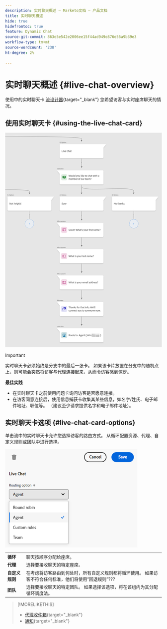 ```yaml
---
description: 实时聊天概述 — Marketo文档 — 产品文档
title: 实时聊天概述
hide: true
hidefromtoc: true
feature: Dynamic Chat
source-git-commit: 863e5e542e2006ee15f44ad949e876e56a9b39e3
workflow-type: tm+mt
source-wordcount: '238'
ht-degree: 2%

---
```


# 实时聊天概述 {#live-chat-overview}

使用中的实时聊天卡 [流设计器](/help/marketo/product-docs/demand-generation/dynamic-chat-two/automated-chat/stream-designer.md){target="_blank"} 您希望访客与实时座席聊天的情况。

## 使用实时聊天卡 {#using-the-live-chat-card}

![](assets/live-chat-overview-1.png)

>[!IMPORTANT]
>
>实时聊天卡必须始终是分支中的最后一张卡。 如果该卡片放置在分支中的随机点上，则可能会突然将访客与代理连接起来，从而令访客感到惊讶。

**最佳实践**

* 在实时聊天卡之前使用问题卡询问访客是否愿意连接。
* 在访客同意连接后，使用信息捕获卡收集其某些信息，如名字/姓氏、电子邮件地址、职位等。 （建议至少请求提供名字和电子邮件地址）。

## 实时聊天卡选项 {#live-chat-card-options}

单击流中的实时聊天卡允许您选择访客的路由方式。 从循环配置资源、代理、自定义规则或团队中进行选择。

![](assets/live-chat-overview-2.png)

<table> 
 <tbody> 
  <tr> 
   <td><b>循环</b></td>
   <td>聊天按顺序分配给座席。</td>
  </tr> 
  <tr> 
   <td><b>代理</b></td>
   <td>选择要接收聊天的特定座席。</td>
  </tr>
    <tr> 
   <td><b>自定义规则</b></td>
   <td>在考虑将访客路由到何处时，所有自定义规则都将循环使用。 如果访客不符合任何标准，他们将使用“回退规则”???</td>
  </tr> 
  <tr> 
   <td><b>团队</b></td>
   <td>选择要接收聊天的特定团队。 如果选择该选项，将在该组内为其分配循环调度法。</td>
  </tr>
 </tbody> 
</table>

>[!MORELIKETHIS]
>
>* [代理收件箱](/help/marketo/product-docs/demand-generation/dynamic-chat-two/live-chat/agent-inbox.md){target="_blank"}
>* [通知](/help/marketo/product-docs/demand-generation/dynamic-chat-two/live-chat/notifications.md){target="_blank"}
